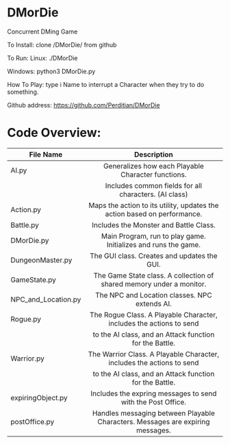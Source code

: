 # DMorDie
Concurrent DMing Game

To Install:
	clone /DMorDie/ from github

To Run:
Linux: ./DMorDie


Windows: python3 DMorDie.py


How To Play:
type i Name to interrupt a Character when they try to do something.


Github address:
https://github.com/Perditian/DMorDie

# Code Overview:
|File Name		|Description									 |
|-----------------------|:------------------------------------------------------------------------------:|
|AI.py			|Generalizes how each Playable Character functions.				 | 
|			|Includes common fields for all characters. (AI class)				 |
|Action.py	        |Maps the action to its utility, updates the action based on performance.	 |
|Battle.py		|Includes the Monster and Battle Class.  					 |
|DMorDie.py		|Main Program, run to play game. Initializes and runs the game. 		 |
|DungeonMaster.py	|The GUI class. Creates and updates the GUI.					 |
|GameState.py		|The Game State class. A collection of shared memory under a monitor. 		 |
|NPC_and_Location.py	|The NPC and Location classes. NPC extends AI. 					 |
|Rogue.py		|The Rogue Class. A Playable Character, includes the actions to send 		 |
|			|to the AI class, and an Attack function for the Battle. 			 |
|Warrior.py		|The Warrior Class. A Playable Character, includes the actions to send 		 |
|            		|to the AI class, and an Attack function for the Battle. 			 |
|expiringObject.py	|Includes the expring messages to send with the Post Office. 			 |
|postOffice.py		|Handles messaging between Playable Characters. Messages are expiring messages.
